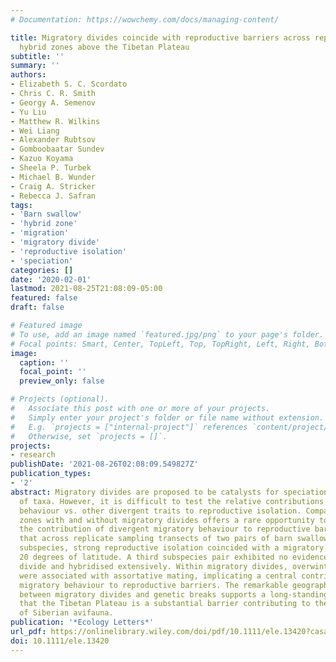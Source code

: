 ```yaml
---
# Documentation: https://wowchemy.com/docs/managing-content/

title: Migratory divides coincide with reproductive barriers across replicated avian
  hybrid zones above the Tibetan Plateau
subtitle: ''
summary: ''
authors:
- Elizabeth S. C. Scordato
- Chris C. R. Smith
- Georgy A. Semenov
- Yu Liu
- Matthew R. Wilkins
- Wei Liang
- Alexander Rubtsov
- Gomboobaatar Sundev
- Kazuo Koyama
- Sheela P. Turbek
- Michael B. Wunder
- Craig A. Stricker
- Rebecca J. Safran
tags:
- 'Barn swallow'
- 'hybrid zone'
- 'migration'
- 'migratory divide'
- 'reproductive isolation'
- 'speciation'
categories: []
date: '2020-02-01'
lastmod: 2021-08-25T21:08:09-05:00
featured: false
draft: false

# Featured image
# To use, add an image named `featured.jpg/png` to your page's folder.
# Focal points: Smart, Center, TopLeft, Top, TopRight, Left, Right, BottomLeft, Bottom, BottomRight.
image:
  caption: ''
  focal_point: ''
  preview_only: false

# Projects (optional).
#   Associate this post with one or more of your projects.
#   Simply enter your project's folder or file name without extension.
#   E.g. `projects = ["internal-project"]` references `content/project/deep-learning/index.md`.
#   Otherwise, set `projects = []`.
projects:
- research
publishDate: '2021-08-26T02:08:09.549827Z'
publication_types:
- '2'
abstract: Migratory divides are proposed to be catalysts for speciation across a diversity
  of taxa. However, it is difficult to test the relative contributions of migratory
  behaviour vs. other divergent traits to reproductive isolation. Comparing hybrid
  zones with and without migratory divides offers a rare opportunity to directly examine
  the contribution of divergent migratory behaviour to reproductive barriers. We show
  that across replicate sampling transects of two pairs of barn swallow (Hirundo rustica)
  subspecies, strong reproductive isolation coincided with a migratory divide spanning
  20 degrees of latitude. A third subspecies pair exhibited no evidence for a migratory
  divide and hybridised extensively. Within migratory divides, overwintering habitats
  were associated with assortative mating, implicating a central contribution of divergent
  migratory behaviour to reproductive barriers. The remarkable geographic coincidence
  between migratory divides and genetic breaks supports a long-standing hypothesis
  that the Tibetan Plateau is a substantial barrier contributing to the diversity
  of Siberian avifauna.
publication: '*Ecology Letters*'
url_pdf: https://onlinelibrary.wiley.com/doi/pdf/10.1111/ele.13420?casa_token=fLRYjho-LiYAAAAA:TkywvJY3kz4y7-SqCGbtNLnbfJDFWit19k2SV5AqrdQwa1nAhdBarIy7FTQ5rR_lth_jsssrS9ES
doi: 10.1111/ele.13420
---
```

